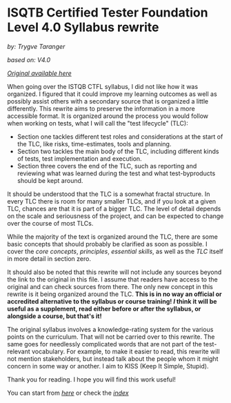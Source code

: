 # **ISQTB Certified Tester Foundation Level 4.0 Syllabus rewrite**

*by: Trygve Taranger*

*based on: V4.0*

*[Original available here](https://www.istqb.org/certifications/certified-tester-foundation-level)*

When going over the ISTQB CTFL syllabus, I did not like how it was organized. I figured that it could improve my learning outcomes as well as possibly assist others with a secondary source that is organized a little differently.
This rewrite aims to preserve the information in a more accessible format.
It is organized around the process you would follow when working on tests, what I will call the "test lifecycle" (TLC):
- Section one tackles different test roles and considerations at the start of the TLC, like risks, time-estimates, tools and planning.
- Section two tackles the main body of the TLC, including different kinds of tests, test implementation and execution.
- Section three covers the end of the TLC, such as reporting and reviewing what was learned during the test and what test-byproducts should be kept around.

It should be understood that the TLC is a somewhat fractal structure. In every TLC there is room for many smaller TLCs, and if you look at a given TLC, chances are that it is part of a bigger TLC. The level of detail depends on the scale and seriousness of the project, and can be expected to change over the course of most TLCs.

While the majority of the text is organized around the TLC, there are some basic concepts that should probably be clarified as soon as possible. I cover the *core concepts*, *principles*, *essential skills*, as well as the *TLC* itself in more detail in section zero.

It should also be noted that this rewrite will not include any sources beyond the link to the original in this file. I assume that readers have access to the original and can check sources from there. The only new concept in this rewrite is it being organized around the TLC. **This is in no way an official or accredited alternative to the syllabus or course training! *I* think it will be useful as a supplement, read either before or after the syllabus, or alongside a course, but that's it!**

The original syllabus involves a knowledge-rating system for the various points on the curriculum. That will not be carried over to this rewrite.
The same goes for needlessly complicated words that are not part of the test-relevant vocabulary. For example, to make it easier to read, this rewrite will not mention stakeholders, but instead talk about the people whom it might concern in some way or another. I aim to KISS (Keep It Simple, Stupid).

Thank you for reading. I hope you will find this work useful!

You can start from *[here](/0/1.Core_Concepts.md)* or check the *[index](/index.md)*